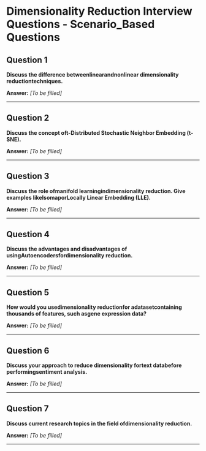 # Dimensionality Reduction Interview Questions - Scenario_Based Questions

## Question 1

**Discuss the difference betweenlinearandnonlinear dimensionality reductiontechniques.**

**Answer:** _[To be filled]_

---

## Question 2

**Discuss the concept oft-Distributed Stochastic Neighbor Embedding (t-SNE).**

**Answer:** _[To be filled]_

---

## Question 3

**Discuss the role ofmanifold learningindimensionality reduction. Give examples likeIsomaporLocally Linear Embedding (LLE).**

**Answer:** _[To be filled]_

---

## Question 4

**Discuss the advantages and disadvantages of usingAutoencodersfordimensionality reduction.**

**Answer:** _[To be filled]_

---

## Question 5

**How would you usedimensionality reductionfor adatasetcontaining thousands of features, such asgene expression data?**

**Answer:** _[To be filled]_

---

## Question 6

**Discuss your approach to reduce dimensionality fortext databefore performingsentiment analysis.**

**Answer:** _[To be filled]_

---

## Question 7

**Discuss current research topics in the field ofdimensionality reduction.**

**Answer:** _[To be filled]_

---

